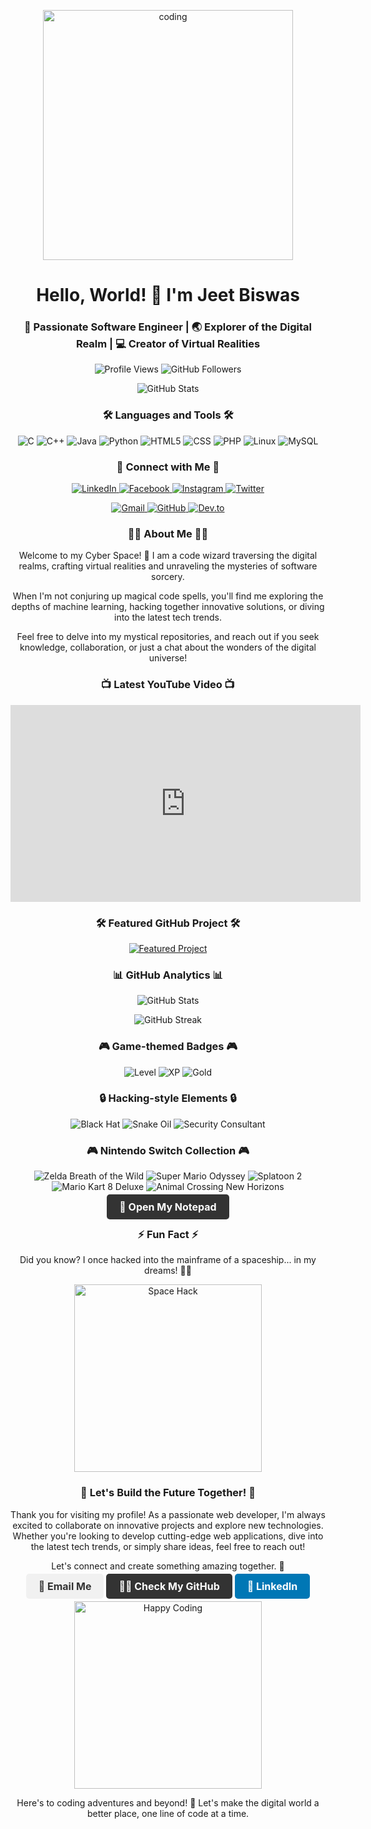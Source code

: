 <!-- Header Section with Profile Picture and Introduction -->
<p align="center">
  <img src="https://user-images.githubusercontent.com/55389276/140866485-8fb1c876-9a8f-4d6a-98dc-08c4981eaf70.gif" width="400" alt="coding">
</p>

<h1 align="center">Hello, World! 👋 I'm Jeet Biswas</h1>
<h3 align="center">🚀 Passionate Software Engineer | 🌏 Explorer of the Digital Realm | 💻 Creator of Virtual Realities</h3>

<!-- Profile Views and GitHub Followers -->
<p align="center">
  <img src="https://img.shields.io/badge/Profile%20Views-9999-brightgreen" alt="Profile Views">
  <img src="https://img.shields.io/github/followers/jeetb512?label=Follow&style=social" alt="GitHub Followers">
</p>

<!-- GitHub Stats Section -->
<p align="center">
  <img src="https://github-readme-stats.vercel.app/api?username=jeetb512&show_icons=true&count_private=true&theme=radical" alt="GitHub Stats">
</p>

<!-- Languages and Tools Section -->
<h3 align="center">🛠️ Languages and Tools 🛠️</h3>
<p align="center">
  <img src="https://img.shields.io/badge/C-00599C?style=for-the-badge&logo=c&logoColor=white" alt="C">
  <img src="https://img.shields.io/badge/C++-00599C?style=for-the-badge&logo=c%2B%2B&logoColor=white" alt="C++">
  <img src="https://img.shields.io/badge/Java-007396?style=for-the-badge&logo=java&logoColor=white" alt="Java">
  <img src="https://img.shields.io/badge/Python-3776AB?style=for-the-badge&logo=python&logoColor=white" alt="Python">
  <img src="https://img.shields.io/badge/HTML5-E34F26?style=for-the-badge&logo=html5&logoColor=white" alt="HTML5">
  <img src="https://img.shields.io/badge/CSS-1572B6?style=for-the-badge&logo=css3&logoColor=white" alt="CSS">
  <img src="https://img.shields.io/badge/PHP-777BB4?style=for-the-badge&logo=php&logoColor=white" alt="PHP">
  <img src="https://img.shields.io/badge/Linux-FCC624?style=for-the-badge&logo=linux&logoColor=black" alt="Linux">
  <img src="https://img.shields.io/badge/MySQL-4479A1?style=for-the-badge&logo=mysql&logoColor=white" alt="MySQL">
</p>

<!-- Connect with Me Section -->
<h3 align="center">💬 Connect with Me 💬</h3>
<p align="center">
  <a href="www.linkedin.com/in/jeet-biswas-872460244" target="_blank">
    <img src="https://img.shields.io/badge/LinkedIn-0077B5?style=for-the-badge&logo=linkedin&logoColor=white" alt="LinkedIn">
  </a>
  <a href="https://fb.com/jeetbiswas" target="_blank">
    <img src="https://img.shields.io/badge/Facebook-1877F2?style=for-the-badge&logo=facebook&logoColor=white" alt="Facebook">
  </a>
  <a href="https://instagram.com/jeetbiswas769" target="_blank">
    <img src="https://img.shields.io/badge/Instagram-E4405F?style=for-the-badge&logo=instagram&logoColor=white" alt="Instagram">
  </a>
  <a href="https://twitter.com/" target="_blank">
    <img src="https://img.shields.io/badge/Twitter-1DA1F2?style=for-the-badge&logo=twitter&logoColor=white" alt="Twitter">
  </a>
</p>

<!-- Additional Contact Section -->
<p align="center">
  <a href="mailto:biswasjeet512@gmail.com">
    <img src="https://img.shields.io/badge/Gmail-D14836?style=for-the-badge&logo=gmail&logoColor=white" alt="Gmail">
  </a>
  <a href="https://github.com/jeetb512" target="_blank">
    <img src="https://img.shields.io/badge/GitHub-100000?style=for-the-badge&logo=github&logoColor=white" alt="GitHub">
  </a>
  <a href="https://dev.to/jeetb512" target="_blank">
    <img src="https://img.shields.io/badge/DEV.to-0A0A0A?style=for-the-badge&logo=dev-dot-to&logoColor=white" alt="Dev.to">
  </a>
</p>

<!-- About Me Section -->
<h3 align="center">👨‍💻 About Me 👨‍💻</h3>
<p align="center">
  Welcome to my Cyber Space! 🌌 I am a code wizard traversing the digital realms, crafting virtual realities and unraveling the mysteries of software sorcery.
</p>

<p align="center">
  When I'm not conjuring up magical code spells, you'll find me exploring the depths of machine learning, hacking together innovative solutions, or diving into the latest tech trends.
</p>

<p align="center">
  Feel free to delve into my mystical repositories, and reach out if you seek knowledge, collaboration, or just a chat about the wonders of the digital universe!
</p>

<!-- YouTube Video Embed Section -->
<h3 align="center">📺 Latest YouTube Video 📺</h3>
<p align="center">
  <iframe width="560" height="315" src="https://www.youtube.com/embed/your_video_id" frameborder="0" allow="accelerometer; autoplay; clipboard-write; encrypted-media; gyroscope; picture-in-picture" allowfullscreen></iframe>
</p>

<!-- GitHub Code Section -->
<h3 align="center">🛠️ Featured GitHub Project 🛠️</h3>
<p align="center">
  <a href="https://github.com/jeetb512/your_repo_name" target="_blank">
    <img src="https://github-readme-stats.vercel.app/api/pin/?username=jeetb512&repo=your_repo_name&theme=radical" alt="Featured Project">
  </a>
</p>

<!-- GitHub Analytics Section -->
<h3 align="center">📊 GitHub Analytics 📊</h3>
<p align="center">
  <img src="https://github-readme-stats.vercel.app/api?username=jeetb512&show_icons=true&hide_border=true&count_private=true&theme=radical" alt="GitHub Stats">
</p>

<p align="center">
  <img src="https://github-readme-streak-stats.herokuapp.com/?user=jeetb512&theme=radical" alt="GitHub Streak">
</p>

<!-- Game-themed Badges Section -->
<h3 align="center">🎮 Game-themed Badges 🎮</h3>
<p align="center">
  <img src="https://img.shields.io/badge/Level-42-brightgreen" alt="Level">
  <img src="https://img.shields.io/badge/XP-9999-blue" alt="XP">
  <img src="https://img.shields.io/badge/Gold-9000-yellow" alt="Gold">
</p>

<!-- Hacking-style Elements Section -->
<h3 align="center">🔒 Hacking-style Elements 🔒</h3>
<p align="center">
  <img src="https://img.shields.io/badge/Black%20Hat-Hacker-red" alt="Black Hat">
  <img src="https://img.shields.io/badge/Snake%20Oil%20Salesman-007EC6" alt="Snake Oil">
  <img src="https://img.shields.io/badge/Security%20Consultant-22a7f0" alt="Security Consultant">
</p>

<!-- Nintendo Switch Section -->
<h3 align="center">🎮 Nintendo Switch Collection 🎮</h3>
<p align="center">
  <img src="https://img.shields.io/badge/The%20Legend%20of%20Zelda%3A%20Breath%20of%20the%20Wild-RED" alt="Zelda Breath of the Wild">
  <img src="https://img.shields.io/badge/Super%20Mario%20Odyssey-RED" alt="Super Mario Odyssey">
  <img src="https://img.shields.io/badge/Splatoon%202-RED" alt="Splatoon 2">
  <img src="https://img.shields.io/badge/Mario%20Kart%208%20Deluxe-RED" alt="Mario Kart 8 Deluxe">
  <img src="https://img.shields.io/badge/Animal%20Crossing%3A%20New%20Horizons-RED" alt="Animal Crossing New Horizons">
</p>

<!-- Notepad-style Button Section -->
<p align="center">
  <a href="https://github.com/jeetb512" target="_blank" style="background-color: #333; color: white; padding: 10px 20px; border-radius: 5px; text-decoration: none; font-size: 16px; font-weight: bold;">
    📝 Open My Notepad
  </a>
</p>

<!-- Fun Fact Section -->
<h3 align="center">⚡ Fun Fact ⚡</h3>
<p align="center">
  Did you know? I once hacked into the mainframe of a spaceship... in my dreams! 🚀✨
</p>

<p align="center">
  <img src="https://media.giphy.com/media/3oEjI6SIIHBdRxXI40/giphy.gif" width="300" alt="Space Hack">
</p>

<!-- Closing Section -->
<h3 align="center">🚀 Let's Build the Future Together! 🚀</h3>
<p align="center">
  Thank you for visiting my profile! As a passionate web developer, I'm always excited to collaborate on innovative projects and explore new technologies. Whether you're looking to develop cutting-edge web applications, dive into the latest tech trends, or simply share ideas, feel free to reach out!
</p>

<p align="center">
  Let's connect and create something amazing together. 🌟
</p>

<p align="center">
  <a href="mailto:biswasjeet512@gmail.com" style="background-color: #f1f1f1; color: #333; padding: 10px 20px; border-radius: 5px; text-decoration: none; font-size: 16px; font-weight: bold;">📧 Email Me</a>
  <a href="https://github.com/jeetb512" target="_blank" style="background-color: #333; color: white; padding: 10px 20px; border-radius: 5px; text-decoration: none; font-size: 16px; font-weight: bold;">👨‍💻 Check My GitHub</a>
  <a href="www.linkedin.com/in/jeet-biswas-872460244" target="_blank" style="background-color: #0077B5; color: white; padding: 10px 20px; border-radius: 5px; text-decoration: none; font-size: 16px; font-weight: bold;">🔗 LinkedIn</a>
</p>

<p align="center">
  <img src="https://media.giphy.com/media/3o6ZsY5V0oHnzzvNw0/giphy.gif" width="300" alt="Happy Coding">
</p>

<p align="center">
  Here's to coding adventures and beyond! 🚀 Let's make the digital world a better place, one line of code at a time.
</p>
